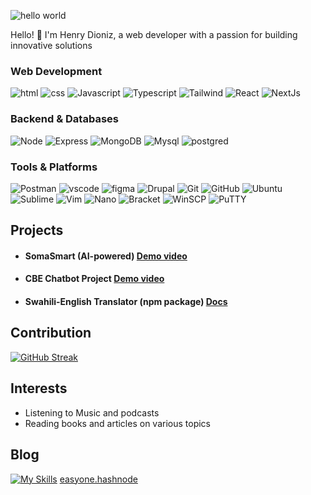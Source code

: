 ![hello world](https://miro.medium.com/v2/resize:fit:1358/1*X7Q84nkQN1DiFXC-rQLt9g.gif)

Hello! 👋
I'm Henry Dioniz, a web developer with a passion for building innovative solutions

### Web Development

![html](https://img.shields.io/badge/HTML5-E34F26?style=for-the-badge&logo=html5&logoColor=white)
![css](https://img.shields.io/badge/CSS3-1572B6?style=for-the-badge&logo=css3&logoColor=white)
![Javascript](https://img.shields.io/badge/JavaScript-323330?style=for-the-badge&logo=javascript&logoColor=F7DF1E)
![Typescript](https://img.shields.io/badge/TypeScript-007ACC?style=for-the-badge&logo=typescript&logoColor=white)
![Tailwind](https://img.shields.io/badge/Tailwind_CSS-38B2AC?style=for-the-badge&logo=tailwind-css&logoColor=white)
![React](https://img.shields.io/badge/React-20232A?style=for-the-badge&logo=react&logoColor=61DAFB)
![NextJs](https://img.shields.io/badge/next%20js-000000?style=for-the-badge&logo=nextdotjs&logoColor=white)

### Backend & Databases

![Node](https://img.shields.io/badge/Node%20js-339933?style=for-the-badge&logo=nodedotjs&logoColor=white)
![Express](https://img.shields.io/badge/Express.js-000000?style=for-the-badge&logo=express&logoColor=white)
![MongoDB](https://img.shields.io/badge/MongoDB-4EA94B?style=for-the-badge&logo=mongodb&logoColor=white)
![Mysql](https://img.shields.io/badge/MySQL-005C84?style=for-the-badge&logo=mysql&logoColor=white)
![postgred](https://img.shields.io/badge/PostgreSQL-316192?style=for-the-badge&logo=postgresql&logoColor=white)

### Tools & Platforms

![Postman](https://img.shields.io/badge/Postman-FF6C37?style=for-the-badge&logo=Postman&logoColor=white)
![vscode](https://img.shields.io/badge/VSCode-0078D4?style=for-the-badge&logo=visual%20studio%20code&logoColor=white)
![figma](https://img.shields.io/badge/Figma-F24E1E?style=for-the-badge&logo=figma&logoColor=white)
![Drupal](https://img.shields.io/badge/Drupal-0678BE?style=for-the-badge&logo=drupal&logoColor=white)
![Git](https://img.shields.io/badge/GIT-E44C30?style=for-the-badge&logo=git&logoColor=white)
![GitHub](https://img.shields.io/badge/GitHub-100000?style=for-the-badge&logo=github&logoColor=white)
![Ubuntu](https://img.shields.io/badge/Ubuntu-E95420?style=for-the-badge&logo=ubuntu&logoColor=white)
![Sublime](https://img.shields.io/badge/Sublime-FF9800?style=for-the-badge&logo=sublime-text&logoColor=white)
![Vim](https://img.shields.io/badge/Vim-019733?style=for-the-badge&logo=vim&logoColor=white)
![Nano](https://img.shields.io/badge/Nano-000000?style=for-the-badge&logo=nano&logoColor=white)
![Bracket](https://img.shields.io/badge/Bracket-0058CC?style=for-the-badge&logo=brackets&logoColor=white)
![WinSCP](https://img.shields.io/badge/WinSCP-2C3E50?style=for-the-badge&logo=winscp&logoColor=white)
![PuTTY](https://img.shields.io/badge/PuTTY-007ACC?style=for-the-badge&logo=putty&logoColor=white)

## Projects

- #### SomaSmart (AI-powered) [Demo video](https://youtu.be/d__tkdtN7kg?si=DOi4_w_d7LpPU4ie)
- #### CBE Chatbot Project [Demo video](https://youtu.be/0Xg1fU03Tss?si=duhLH-Dk1RX2zJsb)
- #### Swahili-English Translator (npm package) [Docs](https://henryle-hd.github.io/swahili-english-translator/)

## Contribution

[![GitHub Streak](https://streak-stats.demolab.com/?user=Henryle-hd&theme=dark)](https://git.io/streak-stats)

## Interests

- Listening to Music and podcasts
- Reading books and articles on various topics

## Blog

[![My Skills](https://skillicons.dev/icons?i=devto)](https://dev.to/henryle-hd)
[easyone.hashnode](https://easyone.hashnode.dev/)

